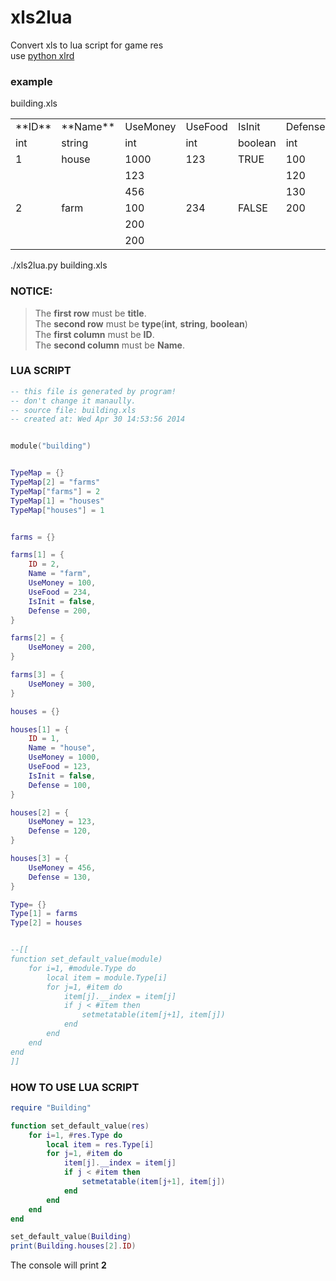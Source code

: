 # xls2lua
Convert xls to lua script for game res  
use [python xlrd](https://pypi.python.org/pypi/xlrd)

### example
building.xls  
<table>
    <tr>
        <td>**ID**</td>
        <td>**Name**</td>
        <td>UseMoney</td>
        <td>UseFood</td>
        <td>IsInit</td>
        <td>Defense</td>
    </tr>
    <tr>
        <td>int</td>
        <td>string</td>
        <td>int</td>
        <td>int</td>
        <td>boolean</td>
        <td>int</td>
    </tr>
    <tr>
        <td>1</td>
        <td>house</td>
        <td>1000</td>
        <td>123</td>
        <td>TRUE</td>
        <td>100</td>
    </tr>
    <tr>
        <td></td>
        <td></td>
        <td>123</td>
        <td></td>
        <td></td>
        <td>120</td>
    </tr>
    <tr>
        <td></td>
        <td></td>
        <td>456</td>
        <td></td>
        <td></td>
        <td>130</td>
    </tr>
    <tr>
        <td>2</td>
        <td>farm</td>
        <td>100</td>
        <td>234</td>
        <td>FALSE</td>
        <td>200</td>
    </tr> 
    <tr>
        <td></td>
        <td></td>
        <td>200</td>
        <td></td>
        <td></td>
        <td></td>
    </tr>
    <tr>
        <td></td>
        <td></td>
        <td>200</td>
        <td></td>
        <td></td>
        <td></td>
    </tr>          
</table>
./xls2lua.py building.xls

### NOTICE:
> The **first row** must be **title**.  
> The **second row** must be **type**(**int**, **string**, **boolean**)  
> The **first column** must be **ID**.  
> The **second column** must be **Name**.  

### LUA SCRIPT
```lua
-- this file is generated by program!
-- don't change it manaully.
-- source file: building.xls
-- created at: Wed Apr 30 14:53:56 2014


module("building")


TypeMap = {}
TypeMap[2] = "farms"
TypeMap["farms"] = 2
TypeMap[1] = "houses"
TypeMap["houses"] = 1


farms = {}

farms[1] = {
	ID = 2,
	Name = "farm",
	UseMoney = 100,
	UseFood = 234,
	IsInit = false,
	Defense = 200,
}

farms[2] = {
	UseMoney = 200,
}

farms[3] = {
	UseMoney = 300,
}

houses = {}

houses[1] = {
	ID = 1,
	Name = "house",
	UseMoney = 1000,
	UseFood = 123,
	IsInit = false,
	Defense = 100,
}

houses[2] = {
	UseMoney = 123,
	Defense = 120,
}

houses[3] = {
	UseMoney = 456,
	Defense = 130,
}

Type= {}
Type[1] = farms
Type[2] = houses


--[[
function set_default_value(module)
	for i=1, #module.Type do
		local item = module.Type[i]
		for j=1, #item do
			item[j].__index = item[j]
			if j < #item then
				setmetatable(item[j+1], item[j])
			end
		end
	end
end
]]
```

### HOW TO USE LUA SCRIPT
```lua
require "Building"

function set_default_value(res)                                                                                                   
    for i=1, #res.Type do                                                                                                         
        local item = res.Type[i]                                                                                                  
        for j=1, #item do                                                                                                         
            item[j].__index = item[j]                                                                                             
            if j < #item then                                                                                                     
                setmetatable(item[j+1], item[j])                                                                                  
            end                                                                                                                   
        end                                                                                                                       
    end                                                                                                                           
end 

set_default_value(Building)
print(Building.houses[2].ID)
```
The console will print **2**
